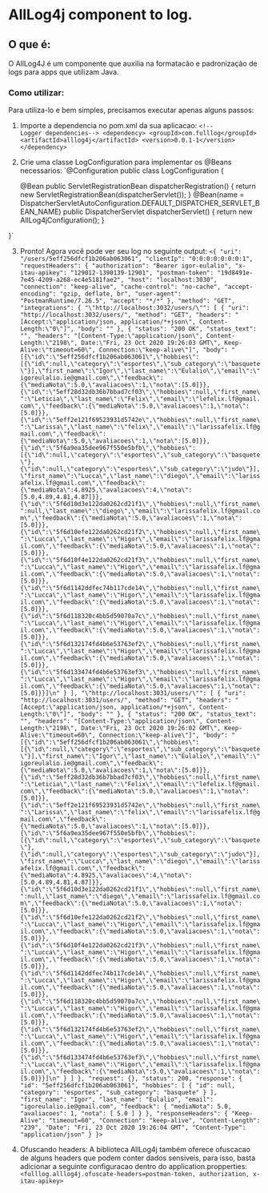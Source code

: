 # AllLog4j component to log.

## O que é:
O AllLog4J é um componente que auxilia na formatacão e padronização de logs para apps que utilizam Java.

### Como utilizar:
Para utiliza-lo e bem simples, precisamos executar apenas alguns passos:

1. Importe a dependencia no pom.xml da sua aplicacao:
        `<!--        Logger dependencies-->
        <dependency>
            <groupId>com.fulllog</groupId>
            <artifactId>alllog4j</artifactId>
            <version>0.0.1-1</version>
        </dependency>
        `

2. Crie uma classe LogConfiguration para implementar os @Beans necessarios:
`@Configuration
public class LogConfiguration {
    
    @Bean
    public ServletRegistrationBean dispatcherRegistration() {
        return new ServletRegistrationBean(dispatcherServlet());
    }
    @Bean(name = DispatcherServletAutoConfiguration.DEFAULT_DISPATCHER_SERVLET_BEAN_NAME)
    public DispatcherServlet dispatcherServlet() {
        return new AllLog4jConfiguration();
    }
    
}`

3. Pronto! Agora você pode ver seu log no seguinte output:
`<{
    "uri": "/users/5eff256dfcf1b206ab063061",
    "clientIp": "0:0:0:0:0:0:0:1",
    "requestHeaders": {
        "authorization": "Bearer igor-eulalio",
        "x-itau-apikey": "129012-1390139-12901",
        "postman-token": "19d8491e-7e45-4209-a268-ec4e5181fae2",
        "host": "localhost:3030",
        "connection": "keep-alive",
        "cache-control": "no-cache",
        "accept-encoding": "gzip, deflate, br",
        "user-agent": "PostmanRuntime/7.26.5",
        "accept": "*/*"
    },
    "method": "GET",
    "integrations": {
        "\"http://localhost:3032/users/\"": [
            {
                "uri": "http://localhost:3032/users/",
                "method": "GET",
                "headers": "[Accept:\"application/json, application/*+json\", Content-Length:\"0\"]",
                "body": ""
            },
            {
                "status": "200 OK",
                "status_text": "",
                "headers": "[Content-Type:\"application/json\", Content-Length:\"2198\", Date:\"Fri, 23 Oct 2020 19:26:03 GMT\", Keep-Alive:\"timeout=60\", Connection:\"keep-alive\"]",
                "body": "[{\"id\":\"5eff256dfcf1b206ab063061\",\"hobbies\":[{\"id\":null,\"category\":\"esportes\",\"sub_category\":\"basquete\"}],\"first_name\":\"Igor\",\"last_name\":\"Eulalio\",\"email\":\"igoreulalio.ie@gmail.com\",\"feedback\":{\"mediaNota\":5.0,\"avaliacoes\":1,\"nota\":[5.0]}},{\"id\":\"5eff28d32db36b7bbad7cf03\",\"hobbies\":null,\"first_name\":\"Leticia\",\"last_name\":\"Felix\",\"email\":\"lefelix.lf@gmail.com\",\"feedback\":{\"mediaNota\":5.0,\"avaliacoes\":1,\"nota\":[5.0]}},{\"id\":\"5eff2e121f69523931d5742e\",\"hobbies\":null,\"first_name\":\"Larissa\",\"last_name\":\"felix\",\"email\":\"larissafelix.lf@gmail.com\",\"feedback\":{\"mediaNota\":5.0,\"avaliacoes\":1,\"nota\":[5.0]}},{\"id\":\"5f6a9ea35dee967f550e5bfb\",\"hobbies\":[{\"id\":null,\"category\":\"esportes\",\"sub_category\":\"basquete\"},{\"id\":null,\"category\":\"esportes\",\"sub_category\":\"judo\"}],\"first_name\":\"Lucca\",\"last_name\":\"diego\",\"email\":\"larissafelix.lf@gmail.com\",\"feedback\":{\"mediaNota\":4.8925,\"avaliacoes\":4,\"nota\":[5.0,4.89,4.81,4.87]}},{\"id\":\"5f6d10d3e122da0262cd21f1\",\"hobbies\":null,\"first_name\":null,\"last_name\":\"diego\",\"email\":\"larissafelix.lf@gmail.com\",\"feedback\":{\"mediaNota\":5.0,\"avaliacoes\":1,\"nota\":[5.0]}},{\"id\":\"5f6d10efe122da0262cd21f2\",\"hobbies\":null,\"first_name\":\"Lucca\",\"last_name\":\"Higor\",\"email\":\"larissafelix.lf@gmail.com\",\"feedback\":{\"mediaNota\":5.0,\"avaliacoes\":1,\"nota\":[5.0]}},{\"id\":\"5f6d10f4e122da0262cd21f3\",\"hobbies\":null,\"first_name\":\"Lucca\",\"last_name\":\"Higor\",\"email\":\"larissafelix.lf@gmail.com\",\"feedback\":{\"mediaNota\":5.0,\"avaliacoes\":1,\"nota\":[5.0]}},{\"id\":\"5f6d1142ddfec74b117cde14\",\"hobbies\":null,\"first_name\":\"Lucca\",\"last_name\":\"Higor\",\"email\":\"larissafelix.lf@gmail.com\",\"feedback\":{\"mediaNota\":5.0,\"avaliacoes\":1,\"nota\":[5.0]}},{\"id\":\"5f6d118320c4bb5d59070a7c\",\"hobbies\":null,\"first_name\":\"Lucca\",\"last_name\":\"Higor\",\"email\":\"larissafelix.lf@gmail.com\",\"feedback\":{\"mediaNota\":5.0,\"avaliacoes\":1,\"nota\":[5.0]}},{\"id\":\"5f6d132174fd4b6e53763ef2\",\"hobbies\":null,\"first_name\":\"Lucca\",\"last_name\":\"Higor\",\"email\":\"larissafelix.lf@gmail.com\",\"feedback\":{\"mediaNota\":5.0,\"avaliacoes\":1,\"nota\":[5.0]}},{\"id\":\"5f6d133474fd4b6e53763ef3\",\"hobbies\":null,\"first_name\":\"Lucca\",\"last_name\":\"Higor\",\"email\":\"larissafelix.lf@gmail.com\",\"feedback\":{\"mediaNota\":5.0,\"avaliacoes\":1,\"nota\":[5.0]}}]\n"
            }
        ],
        "\"http://localhost:3031/users/\"": [
            {
                "uri": "http://localhost:3031/users/",
                "method": "GET",
                "headers": "[Accept:\"application/json, application/*+json\", Content-Length:\"0\"]",
                "body": ""
            },
            {
                "status": "200 OK",
                "status_text": "",
                "headers": "[Content-Type:\"application/json\", Content-Length:\"2198\", Date:\"Fri, 23 Oct 2020 19:26:02 GMT\", Keep-Alive:\"timeout=60\", Connection:\"keep-alive\"]",
                "body": "[{\"id\":\"5eff256dfcf1b206ab063061\",\"hobbies\":[{\"id\":null,\"category\":\"esportes\",\"sub_category\":\"basquete\"}],\"first_name\":\"Igor\",\"last_name\":\"Eulalio\",\"email\":\"igoreulalio.ie@gmail.com\",\"feedback\":{\"mediaNota\":5.0,\"avaliacoes\":1,\"nota\":[5.0]}},{\"id\":\"5eff28d32db36b7bbad7cf03\",\"hobbies\":null,\"first_name\":\"Leticia\",\"last_name\":\"Felix\",\"email\":\"lefelix.lf@gmail.com\",\"feedback\":{\"mediaNota\":5.0,\"avaliacoes\":1,\"nota\":[5.0]}},{\"id\":\"5eff2e121f69523931d5742e\",\"hobbies\":null,\"first_name\":\"Larissa\",\"last_name\":\"felix\",\"email\":\"larissafelix.lf@gmail.com\",\"feedback\":{\"mediaNota\":5.0,\"avaliacoes\":1,\"nota\":[5.0]}},{\"id\":\"5f6a9ea35dee967f550e5bfb\",\"hobbies\":[{\"id\":null,\"category\":\"esportes\",\"sub_category\":\"basquete\"},{\"id\":null,\"category\":\"esportes\",\"sub_category\":\"judo\"}],\"first_name\":\"Lucca\",\"last_name\":\"diego\",\"email\":\"larissafelix.lf@gmail.com\",\"feedback\":{\"mediaNota\":4.8925,\"avaliacoes\":4,\"nota\":[5.0,4.89,4.81,4.87]}},{\"id\":\"5f6d10d3e122da0262cd21f1\",\"hobbies\":null,\"first_name\":null,\"last_name\":\"diego\",\"email\":\"larissafelix.lf@gmail.com\",\"feedback\":{\"mediaNota\":5.0,\"avaliacoes\":1,\"nota\":[5.0]}},{\"id\":\"5f6d10efe122da0262cd21f2\",\"hobbies\":null,\"first_name\":\"Lucca\",\"last_name\":\"Higor\",\"email\":\"larissafelix.lf@gmail.com\",\"feedback\":{\"mediaNota\":5.0,\"avaliacoes\":1,\"nota\":[5.0]}},{\"id\":\"5f6d10f4e122da0262cd21f3\",\"hobbies\":null,\"first_name\":\"Lucca\",\"last_name\":\"Higor\",\"email\":\"larissafelix.lf@gmail.com\",\"feedback\":{\"mediaNota\":5.0,\"avaliacoes\":1,\"nota\":[5.0]}},{\"id\":\"5f6d1142ddfec74b117cde14\",\"hobbies\":null,\"first_name\":\"Lucca\",\"last_name\":\"Higor\",\"email\":\"larissafelix.lf@gmail.com\",\"feedback\":{\"mediaNota\":5.0,\"avaliacoes\":1,\"nota\":[5.0]}},{\"id\":\"5f6d118320c4bb5d59070a7c\",\"hobbies\":null,\"first_name\":\"Lucca\",\"last_name\":\"Higor\",\"email\":\"larissafelix.lf@gmail.com\",\"feedback\":{\"mediaNota\":5.0,\"avaliacoes\":1,\"nota\":[5.0]}},{\"id\":\"5f6d132174fd4b6e53763ef2\",\"hobbies\":null,\"first_name\":\"Lucca\",\"last_name\":\"Higor\",\"email\":\"larissafelix.lf@gmail.com\",\"feedback\":{\"mediaNota\":5.0,\"avaliacoes\":1,\"nota\":[5.0]}},{\"id\":\"5f6d133474fd4b6e53763ef3\",\"hobbies\":null,\"first_name\":\"Lucca\",\"last_name\":\"Higor\",\"email\":\"larissafelix.lf@gmail.com\",\"feedback\":{\"mediaNota\":5.0,\"avaliacoes\":1,\"nota\":[5.0]}}]\n"
            }
        ]
    },
    "request": {},
    "status": 200,
    "response": {
        "id": "5eff256dfcf1b206ab063061",
        "hobbies": [
            {
                "id": null,
                "category": "esportes",
                "sub_category": "basquete"
            }
        ],
        "first_name": "Igor",
        "last_name": "Eulalio",
        "email": "igoreulalio.ie@gmail.com",
        "feedback": {
            "mediaNota": 5.0,
            "avaliacoes": 1,
            "nota": [
                5.0
            ]
        }
    },
    "responseHeaders": {
        "Keep-Alive": "timeout=60",
        "Connection": "keep-alive",
        "Content-Length": "239",
        "Date": "Fri, 23 Oct 2020 19:26:04 GMT",
        "Content-Type": "application/json"
    }
}>`

4. Ofuscando headers:
A biblioteca AllLog4j também oferece ofuscacao de alguns headers que podem conter dados sensiveis, para isso, basta adicionar a seguinte configuracao dentro do application.propperties:
`<fulllog.alllog4j.ofuscate-headers=postman-token, authorization, x-itau-apikey>`

